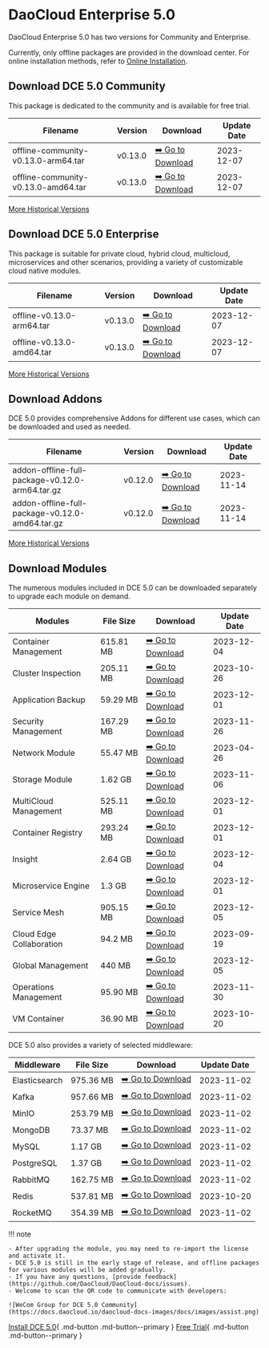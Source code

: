 # DaoCloud Enterprise 5.0

DaoCloud Enterprise 5.0 has two versions for Community and Enterprise.

Currently, only offline packages are provided in the download center. For online installation methods, refer to [Online Installation](../install/index.md).

## Download DCE 5.0 Community

This package is dedicated to the community and is available for free trial.

| Filename | Version | Download  | Update Date |
| -------- | ------- | --------- | ----------- |
| offline-community-v0.13.0-arm64.tar | v0.13.0 | [:arrow_right: Go to Download](./free/dce5-installer-v0.13.0.md) | 2023-12-07  |
| offline-community-v0.13.0-amd64.tar | v0.13.0 | [:arrow_right: Go to Download](./free/dce5-installer-v0.13.0.md) | 2023-12-07  |

[More Historical Versions](./free/dce5-installer-history.md)

## Download DCE 5.0 Enterprise

This package is suitable for private cloud, hybrid cloud, multicloud, microservices and other scenarios, providing a variety of customizable cloud native modules.

| Filename | Version | Download | Update Date |
| -------- | ------- | -------- | ----------- |
| offline-v0.13.0-arm64.tar | v0.13.0 | [:arrow_right: Go to Download](./business/dce5-installer-v0.13.0.md) | 2023-12-07  |
| offline-v0.13.0-amd64.tar | v0.13.0 | [:arrow_right: Go to Download](./business/dce5-installer-v0.13.0.md) | 2023-12-07  |

[More Historical Versions](./business/dce5-installer-history.md)

## Download Addons

DCE 5.0 provides comprehensive Addons for different use cases, which can be downloaded and used as needed.

| Filename | Version | Download | Update Date |
| -------- | ------- | -------- | ----------- |
| addon-offline-full-package-v0.12.0-arm64.tar.gz | v0.12.0 | [:arrow_right: Go to Download](./addon/v0.12.0.md) | 2023-11-14 |
| addon-offline-full-package-v0.12.0-amd64.tar.gz | v0.12.0 | [:arrow_right: Go to Download](./addon/v0.12.0.md) | 2023-11-14 |

[More Historical Versions](./addon/history.md)

## Download Modules

The numerous modules included in DCE 5.0 can be downloaded separately to upgrade each module on demand.

| Modules                  | File Size | Download                                              | Update Date |
| ------------------------ | --------- | ----------------------------------------------------- | ----------- |
| Container Management     | 615.81 MB | [:arrow_right: Go to Download](./modules/ghippo.md)    | 2023-12-04 |
| Cluster Inspection       | 205.11 MB | [:arrow_right: Go to Download](./modules/kcollie.md)   | 2023-10-26 |
| Application Backup       | 59.29 MB  | [:arrow_right: Go to Download](./modules/kcoral.md)    | 2023-12-01 |
| Security Management      | 167.29 MB | [:arrow_right: Go to Download](./modules/dowl.md)      | 2023-11-26 |
| Network Module           | 55.47 MB  | [:arrow_right: Go to Download](./modules/spidernet.md) | 2023-04-26 |
| Storage Module           | 1.62 GB   | [:arrow_right: Go to Download](./modules/hwameistor.md)| 2023-11-06 |
| MultiCloud Management    | 525.11 MB | [:arrow_right: Go to Download](./modules/kairship.md)  | 2023-12-01 |
| Container Registry       | 293.24 MB | [:arrow_right: Go to Download](./modules/kangaroo.md)  | 2023-12-01 |
| Insight                  | 2.64 GB   | [:arrow_right: Go to Download](./modules/insight.md)   | 2023-12-04 |
| Microservice Engine      | 1.3 GB    | [:arrow_right: Go to Download](./modules/skoala.md)    | 2023-12-01 |
| Service Mesh             | 905.15 MB | [:arrow_right: Go to Download](./modules/mspider.md)   | 2023-12-05 |
| Cloud Edge Collaboration | 94.2 MB   | [:arrow_right: Go to Download](./modules/kant.md)      | 2023-09-19 |
| Global Management        | 440 MB    | [:arrow_right: Go to Download](./modules/ghippo.md)    | 2023-12-05 |
| Operations Management    | 95.90 MB  | [:arrow_right: Go to Download](./modules/gmagpie.md)   | 2023-11-30 |
| VM Container             | 36.90 MB  | [:arrow_right: Go to Download](./modules/virtnest.md)  | 2023-10-20 |

DCE 5.0 also provides a variety of selected middleware:

| Middleware    | File Size | Download    | Update Date |
| ------------- | --------- | ----------- | ----------- |
| Elasticsearch | 975.36 MB | [:arrow_right: Go to Download](./modules/middleware/elasticsearch.md) | 2023-11-02 |
| Kafka         | 957.66 MB | [:arrow_right: Go to Download](./modules/middleware/kafka.md)         | 2023-11-02 |
| MinIO         | 253.79 MB | [:arrow_right: Go to Download](./modules/middleware/minio.md)         | 2023-11-02 |
| MongoDB       | 73.37 MB  | [:arrow_right: Go to Download](./modules/middleware/mongodb.md)       | 2023-11-02 |
| MySQL         | 1.17 GB   | [:arrow_right: Go to Download](./modules/middleware/mysql.md)         | 2023-11-02 |
| PostgreSQL    | 1.37 GB   | [:arrow_right: Go to Download](./modules/middleware/postgresql.md)    | 2023-11-02 |
| RabbitMQ      | 162.75 MB | [:arrow_right: Go to Download](./modules/middleware/rabbitmq.md)      | 2023-11-02 |
| Redis         | 537.81 MB | [:arrow_right: Go to Download](./modules/middleware/redis.md)         | 2023-10-20 |
| RocketMQ      | 354.39 MB | [:arrow_right: Go to Download](./modules/middleware/rocketmq.md)      | 2023-11-02 |

!!! note

    - After upgrading the module, you may need to re-import the license and activate it.
    - DCE 5.0 is still in the early stage of release, and offline packages for various modules will be added gradually.
    - If you have any questions, [provide feedback](https://github.com/DaoCloud/DaoCloud-docs/issues).
    - Welcome to scan the QR code to communicate with developers:

    ![WeCom Group for DCE 5.0 Community](https://docs.daocloud.io/daocloud-docs-images/docs/images/assist.png)

[Install DCE 5.0](../install/index.md){ .md-button .md-button--primary }
[Free Trial](../dce/license0.md){ .md-button .md-button--primary }

